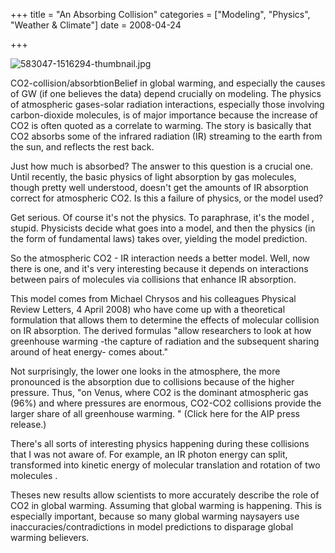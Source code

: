 +++
title = "An Absorbing Collision"
categories = ["Modeling", "Physics", "Weather & Climate"]
date = 2008-04-24


+++


<img src="jpg/583047-1516294-thumbnail.jpg" alt="583047-1516294-thumbnail.jpg" />

 CO2-collision/absorbtionBelief in global warming, and especially the causes of GW (if one believes the data) depend crucially on modeling. The physics of atmospheric gases-solar radiation interactions, especially those involving carbon-dioxide molecules, is of major importance because the increase of CO2 is often quoted as a correlate to warming. The story is basically that CO2 absorbs some of the infrared radiation (IR) streaming to the earth from the sun, and reflects the rest back.
   
Just how much is absorbed? The answer to this question is a crucial one. Until recently, the basic physics of light absorption by gas molecules, though pretty well understood, doesn't get the amounts of IR absorption correct for atmospheric CO2. Is this a failure of physics, or the model used?
   
Get serious. Of course it's not the physics. To paraphrase, it's the model , stupid. Physicists decide what goes into a model, and then the physics (in the form of fundamental laws) takes over, yielding the model prediction.
     
So the atmospheric CO2 - IR interaction needs a better model. Well, now there is one, and it's very interesting because it depends on interactions between pairs of molecules via collisions that enhance IR absorption.
               
This model comes from Michael Chrysos and his colleagues Physical Review Letters, 4 April 2008) who have come up with a theoretical formulation that allows them to determine the effects of molecular collision on IR absorption. The derived formulas &quot;allow researchers to look at how greenhouse warming -the capture of radiation and the subsequent sharing around of heat energy- comes about.&quot;
   
Not surprisingly, the lower one looks in the atmosphere, the more pronounced is the absorption due to collisions because of the higher pressure. Thus, &quot;on Venus, where CO2 is the dominant atmospheric gas (96%) and where pressures are enormous, CO2-CO2 collisions provide the larger share of all greenhouse warming. &quot; (Click here for the AIP press release.) 
   
There's all sorts of interesting physics happening during these collisions that I was not aware of. For example, an IR photon energy can split, transformed into kinetic energy of molecular translation and rotation of two molecules .
   
Theses new results allow scientists to more accurately describe the role of CO2 in global warming. Assuming that global warming is happening. This is especially important, because so many global warming naysayers use inaccuracies/contradictions in model predictions to disparage global warming believers.
